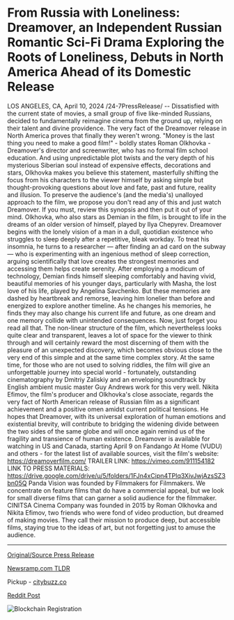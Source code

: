 # From Russia with Loneliness: Dreamover, an Independent Russian Romantic Sci-Fi Drama Exploring the Roots of Loneliness, Debuts in North America Ahead of its Domestic Release

LOS ANGELES, CA, April 10, 2024 /24-7PressRelease/ -- Dissatisfied with the current state of movies, a small group of five like-minded Russians, decided to fundamentally reimagine cinema from the ground up, relying on their talent and divine providence. The very fact of the Dreamover release in North America proves that finally they weren't wrong.  "Money is the last thing you need to make a good film!" - boldly states Roman Olkhovka - Dreamover's director and screenwriter, who has no formal film school education. And using unpredictable plot twists and the very depth of his mysterious Siberian soul instead of expensive effects, decorations and stars, Olkhovka makes you believe this statement, masterfully shifting the focus from his characters to the viewer himself by asking simple but thought-provoking questions about love and fate, past and future, reality and illusion.  To preserve the audience's (and the media's) unalloyed approach to the film, we propose you don't read any of this and just watch Dreamover. If you must, review this synopsis and then put it out of your mind. Olkhovka, who also stars as Demian in the film, is brought to life in the dreams of an older version of himself, played by Ilya Chepyrev. Dreamover begins with the lonely vision of a man in a dull, quotidian existence who struggles to sleep deeply after a repetitive, bleak workday. To treat his insomnia, he turns to a researcher — after finding an ad card on the subway — who is experimenting with an ingenious method of sleep correction, arguing scientifically that love creates the strongest memories and accessing them helps create serenity. After employing a modicum of technology, Demian finds himself sleeping comfortably and having vivid, beautiful memories of his younger days, particularly with Masha, the lost love of his life, played by Angelina Savchenko. But these memories are dashed by heartbreak and remorse, leaving him lonelier than before and energized to explore another timeline. As he changes his memories, he finds they may also change his current life and future, as one dream and one memory collide with unintended consequences. Now, just forget you read all that.  The non-linear structure of the film, which nevertheless looks quite clear and transparent, leaves a lot of space for the viewer to think through and will certainly reward the most discerning of them with the pleasure of an unexpected discovery, which becomes obvious close to the very end of this simple and at the same time complex story. At the same time, for those who are not used to solving riddles, the film will give an unforgettable journey into special world - fortunately, outstanding cinematography by Dmitriy Zaliskiy and an enveloping soundtrack by English ambient music master Guy Andrews work for this very well.  Nikita Efimov, the film's producer and Olkhovka's close associate, regards the very fact of North American release of Russian film as a significant achievement and a positive omen amidst current political tensions. He hopes that Dreamover, with its universal exploration of human emotions and existential brevity, will contribute to bridging the widening divide between the two sides of the same globe and will once again remind us of the fragility and transience of human existence.  Dreamover is available for watching in US and Canada, starting April 9 on Fandango At Home (VUDU) and others - for the latest list of available sources, visit the film's website: https://dreamoverfilm.com/  TRAILER LINK: https://vimeo.com/911154182 LINK TO PRESS MATERIALS: https://drive.google.com/drive/u/5/folders/1FJn4xCipn4TPlq3XivJwjAzsSZ3bn05Q  Panda Vision was founded by Filmmakers for Filmmakers. We concentrate on feature films that do have a commercial appeal, but we look for small diverse films that can garner a solid audience for the filmmaker.  CINITSA Cinema Company was founded in 2015 by Roman Olkhovka and Nikita Efimov, two friends who were fond of video production, but dreamed of making movies. They call their mission to produce deep, but accessible films, staying true to the ideas of art, but not forgetting just to amuse the audience. 

---

[Original/Source Press Release](https://www.24-7pressrelease.com/press-release/509919/from-russia-with-loneliness-dreamover-an-independent-russian-romantic-sci-fi-drama-exploring-the-roots-of-loneliness-debuts-in-north-america-ahead-of-its-domestic-release)
                    

[Newsramp.com TLDR](https://newsramp.com/curated-news/russian-filmmakers-challenge-traditional-cinema-with-release-of-dreamover-in-north-america/8cc587c42dcd15be4728180c0c338adc) 


Pickup - [citybuzz.co](https://citybuzz.co/2024/04/10/dreamover-an-independent-russian-romantic-sci-fi-drama-makes-its-north-american-debut)
 



[Reddit Post](https://www.reddit.com/r/Lifestyle_Culture/comments/1c0fmtp/russian_filmmakers_challenge_traditional_cinema/) 



![Blockchain Registration](https://cdn.newsramp.app/24-7PressRelease/qrcode/244/10/mint6ud2.webp)